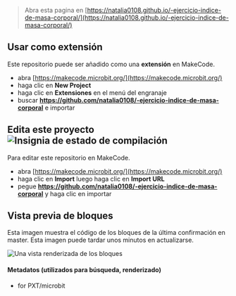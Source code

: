 
> Abra esta pagina en [https://natalia0108.github.io/-ejercicio-indice-de-masa-corporal/](https://natalia0108.github.io/-ejercicio-indice-de-masa-corporal/)

## Usar como extensión

Este repositorio puede ser añadido como una **extensión** en MakeCode.

* abra [https://makecode.microbit.org/](https://makecode.microbit.org/)
* haga clic en **New Project**
* haga clic en **Extensiones** en el menú del engranaje
* buscar **https://github.com/natalia0108/-ejercicio-indice-de-masa-corporal** e importar

## Edita este proyecto ![Insignia de estado de compilación](https://github.com/natalia0108/-ejercicio-indice-de-masa-corporal/workflows/MakeCode/badge.svg)

Para editar este repositorio en MakeCode.

* abra [https://makecode.microbit.org/](https://makecode.microbit.org/)
* haga clic en **Import** luego haga clic en **Import URL**
* pegue **https://github.com/natalia0108/-ejercicio-indice-de-masa-corporal** y haga clic en importar

## Vista previa de bloques

Esta imagen muestra el código de los bloques de la última confirmación en master.
Esta imagen puede tardar unos minutos en actualizarse.

![Una vista renderizada de los bloques](https://github.com/natalia0108/-ejercicio-indice-de-masa-corporal/raw/master/.github/makecode/blocks.png)

#### Metadatos (utilizados para búsqueda, renderizado)

* for PXT/microbit
<script src="https://makecode.com/gh-pages-embed.js"></script><script>makeCodeRender("{{ site.makecode.home_url }}", "{{ site.github.owner_name }}/{{ site.github.repository_name }}");</script>
